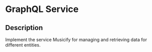 #  GraphQL Service

## Description

Implement the service Musicify for managing and retrieving data for different entities.
